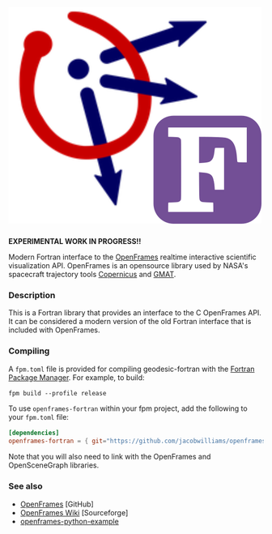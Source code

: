 ![openframes-fortran](media/logo.png)
============

**EXPERIMENTAL WORK IN PROGRESS!!**

Modern Fortran interface to the [OpenFrames](https://github.com/ravidavi/OpenFrames) realtime interactive scientific visualization API. OpenFrames is an opensource library used by NASA's spacecraft trajectory tools [Copernicus](https://www.nasa.gov/centers/johnson/copernicus/index.html) and [GMAT](https://sourceforge.net/projects/gmat/).

### Description

This is a Fortran library that provides an interface to the C OpenFrames API. It can be considered a modern version of the old Fortran interface that is included with OpenFrames.

### Compiling

A `fpm.toml` file is provided for compiling geodesic-fortran with the [Fortran Package Manager](https://github.com/fortran-lang/fpm). For example, to build:

```
fpm build --profile release
```

To use `openframes-fortran` within your fpm project, add the following to your `fpm.toml` file:
```toml
[dependencies]
openframes-fortran = { git="https://github.com/jacobwilliams/openframes-fortran.git" }
```

Note that you will also need to link with the OpenFrames and OpenSceneGraph libraries.

### See also
 * [OpenFrames](https://github.com/ravidavi/OpenFrames) [GitHub]
 * [OpenFrames Wiki](https://sourceforge.net/p/openframes/wiki/Home/) [Sourceforge]
 * [openframes-python-example](https://gitlab.com/EmergentSpaceTechnologies/openframes-python-example)
